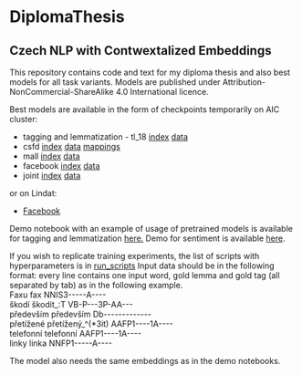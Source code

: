 # DiplomaThesis
## Czech NLP with Contwextalized Embeddings

This repository contains code and text for my diploma thesis and also best models for all task variants. Models are published under Attribution-NonCommercial-ShareAlike 4.0 International licence.

Best models are available in the form of checkpoints temporarily on AIC cluster:
* tagging and lemmatization - tl_18 [index](aic.ufal.mff.cuni.cz/~doubrap1/ch18.index) [data](aic.ufal.mff.cuni.cz/~doubrap1/ch18.data-00000-of-00001)
* csfd [index](aic.ufal.mff.cuni.cz/~doubrap1/sentiment_analysis.py-2021-07-05_115521-a=16,bs=2,b=...index) [data](aic.ufal.mff.cuni.cz/~doubrap1/sentiment_analysis.py-2021-07-05_115521-a=16,bs=2,b=...data-00000-of-00001) [mappings](aic.ufal.mff.cuni.cz/~doubrap1/mappings.pickle)
* mall [index](aic.ufal.mff.cuni.cz/~doubrap1/sentiment_analysis.py-2021-06-08_234151-a=12,bs=4,b=...index) [data](aic.ufal.mff.cuni.cz/~doubrap1/sentiment_analysis.py-2021-06-08_234151-a=12,bs=4,b=...data-00000-of-00001)
* facebook [index](aic.ufal.mff.cuni.cz/~doubrap1/sentiment_analysis.py-2021-06-08_172844-a=12,bs=4,b=...index) [data](aic.ufal.mff.cuni.cz/~doubrap1/sentiment_analysis.py-2021-06-08_172844-a=12,bs=4,b=...data-00000-of-00001)
* joint [index](aic.ufal.mff.cuni.cz/~doubrap1/sentiment_analysis.py-2021-07-02_181019-a=32,bs=1,b=...index) [data](aic.ufal.mff.cuni.cz/~doubrap1/sentiment_analysis.py-2021-07-02_181019-a=32,bs=1,b=...data-00000-of-00001)

or on Lindat:
* [Facebook](https://lindat.mff.cuni.cz/repository/xmlui/handle/11234/1-4601)

Demo notebook with an example of usage of pretrained models is available for tagging and lemmatization [here.](https://github.com/flower-go/DiplomaThesis/blob/b02bdb7288090379ffab5bdf624d7453a2a8a5e8/Taggin_and_Lemmatization_Working_Example.ipynb)
Demo for sentiment is available [here](https://github.com/flower-go/DiplomaThesis/blob/8d408e6a122d33b651dd0d37937969cc6c4f350a/sentiment_example.ipynb).

If you wish to replicate training experiments, the list of scripts with hyperparameters is in [run_scripts](https://github.com/flower-go/DiplomaThesis/blob/51cce14ea3d6834c9249325016f9cf4b80af871d/run_experiments)
Input data should be in the following format: every line contains one input word, gold lemma and gold tag (all separated by tab) as in the following example.  
Faxu	fax	NNIS3-----A----  
škodí	škodit_:T	VB-P---3P-AA---  
především	především	Db-------------  
přetížené	přetížený_^(*3it)	AAFP1----1A----  
telefonní	telefonní	AAFP1----1A----  
linky	linka	NNFP1-----A----  

The model also needs the same embeddings as in the demo notebooks. 

